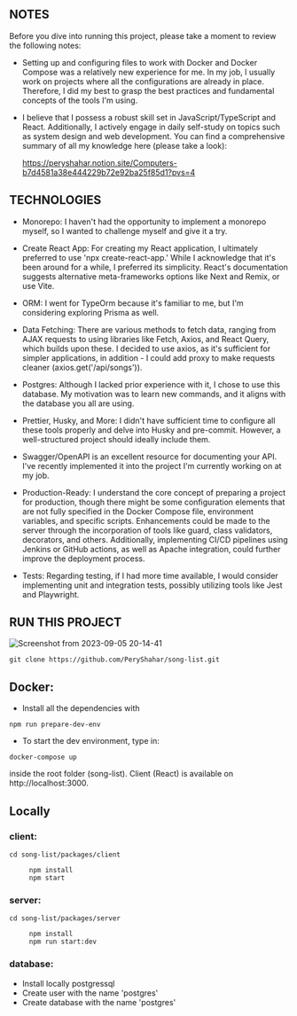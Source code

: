 ## NOTES

Before you dive into running this project, please take a moment to review the following notes:

- Setting up and configuring files to work with Docker and Docker Compose was a relatively new experience for me. In my job, I usually work on projects where all the configurations are already in place. Therefore, I did my best to grasp the best practices and fundamental concepts of the tools I'm using.

- I believe that I possess a robust skill set in JavaScript/TypeScript and React. Additionally, I actively engage in daily self-study on topics such as system design and web development. You can find a comprehensive summary of all my knowledge here (please take a look):

  https://peryshahar.notion.site/Computers-b7d4581a38e444229b72e92ba25f85d1?pvs=4

## TECHNOLOGIES

- Monorepo: I haven't had the opportunity to implement a monorepo myself, so I wanted to challenge myself and give it a try.

- Create React App: For creating my React application, I ultimately preferred to use 'npx create-react-app.' While I acknowledge that it's been around for a while, I preferred its simplicity. React's documentation suggests alternative meta-frameworks options like Next and Remix, or use Vite.

- ORM: I went for TypeOrm because it's familiar to me, but I'm considering exploring Prisma as well.

- Data Fetching: There are various methods to fetch data, ranging from AJAX requests to using libraries like Fetch, Axios, and React Query, which builds upon these. I decided to use axios, as it's sufficient for simpler applications, in addition - I could add proxy to make requests cleaner (axios.get('/api/songs')).

- Postgres: Although I lacked prior experience with it, I chose to use this database. My motivation was to learn new commands, and it aligns with the database you all are using.

- Prettier, Husky, and More: I didn't have sufficient time to configure all these tools properly and delve into Husky and pre-commit. However, a well-structured project should ideally include them.

- Swagger/OpenAPI is an excellent resource for documenting your API. I've recently implemented it into the project I'm currently working on at my job.

- Production-Ready: I understand the core concept of preparing a project for production, though there might be some configuration elements that are not fully specified in the Docker Compose file, environment variables, and specific scripts. Enhancements could be made to the server through the incorporation of tools like guard, class validators, decorators, and others. Additionally, implementing CI/CD pipelines using Jenkins or GitHub actions, as well as Apache integration, could further improve the deployment process.

- Tests: Regarding testing, if I had more time available, I would consider implementing unit and integration tests, possibly utilizing tools like Jest and Playwright.

## RUN THIS PROJECT

![Screenshot from 2023-09-05 20-14-41](https://github.com/PeryShahar/song-list/assets/89962400/d01604b1-35e2-470d-b0c8-b66114942c63)

```
git clone https://github.com/PeryShahar/song-list.git
```

## **Docker:**

- Install all the dependencies with

```
npm run prepare-dev-env
```

- To start the dev environment, type in:

```
docker-compose up
```

inside the root folder (song-list).
Client (React) is available on http://localhost:3000.

## **Locally**

### client:

```
cd song-list/packages/client

     npm install
     npm start
```

### server:

```
cd song-list/packages/server

     npm install
     npm run start:dev

```

### database:

- Install locally postgressql
- Create user with the name 'postgres'
- Create database with the name 'postgres'
